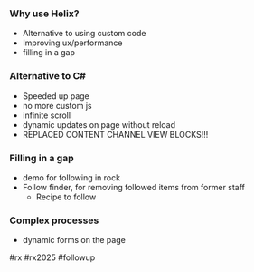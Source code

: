 ### Why use Helix?
- Alternative to using custom code
- Improving ux/performance
- filling in a gap
### Alternative to C\#
- Speeded up page
- no more custom js
- infinite scroll
- dynamic updates on page without reload
- REPLACED CONTENT CHANNEL VIEW BLOCKS!!!
### Filling in a gap
- demo for following in rock
- Follow finder, for removing followed items from former staff
	- Recipe to follow
### Complex processes
- dynamic forms on the page


#rx #rx2025 #followup 
